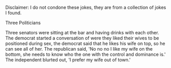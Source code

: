 Disclaimer: I do not condone these jokes, they are from a collection of jokes I found.

Three Politicians

Three senators were sitting at the bar and having drinks with each other. The democrat started a conversation of were they liked their wives to be positioned during sex, the democrat said that he likes his wife on top, so he can see all of her. The republican said, 'No no no I like my wife on the bottom, she needs to know who the one with the control and dominance is.' The independent blurted out, 'I prefer my wife out of town.'


